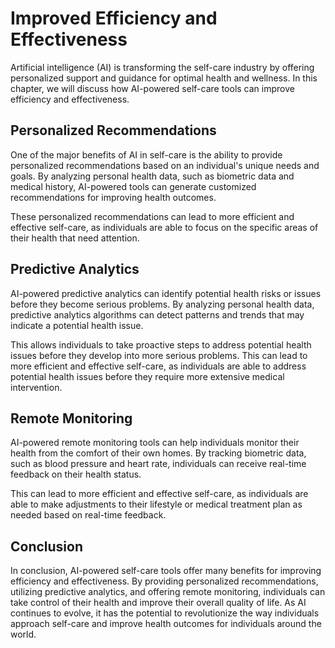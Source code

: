 Improved Efficiency and Effectiveness
=============================================================================

Artificial intelligence (AI) is transforming the self-care industry by offering personalized support and guidance for optimal health and wellness. In this chapter, we will discuss how AI-powered self-care tools can improve efficiency and effectiveness.

Personalized Recommendations
----------------------------

One of the major benefits of AI in self-care is the ability to provide personalized recommendations based on an individual's unique needs and goals. By analyzing personal health data, such as biometric data and medical history, AI-powered tools can generate customized recommendations for improving health outcomes.

These personalized recommendations can lead to more efficient and effective self-care, as individuals are able to focus on the specific areas of their health that need attention.

Predictive Analytics
--------------------

AI-powered predictive analytics can identify potential health risks or issues before they become serious problems. By analyzing personal health data, predictive analytics algorithms can detect patterns and trends that may indicate a potential health issue.

This allows individuals to take proactive steps to address potential health issues before they develop into more serious problems. This can lead to more efficient and effective self-care, as individuals are able to address potential health issues before they require more extensive medical intervention.

Remote Monitoring
-----------------

AI-powered remote monitoring tools can help individuals monitor their health from the comfort of their own homes. By tracking biometric data, such as blood pressure and heart rate, individuals can receive real-time feedback on their health status.

This can lead to more efficient and effective self-care, as individuals are able to make adjustments to their lifestyle or medical treatment plan as needed based on real-time feedback.

Conclusion
----------

In conclusion, AI-powered self-care tools offer many benefits for improving efficiency and effectiveness. By providing personalized recommendations, utilizing predictive analytics, and offering remote monitoring, individuals can take control of their health and improve their overall quality of life. As AI continues to evolve, it has the potential to revolutionize the way individuals approach self-care and improve health outcomes for individuals around the world.

